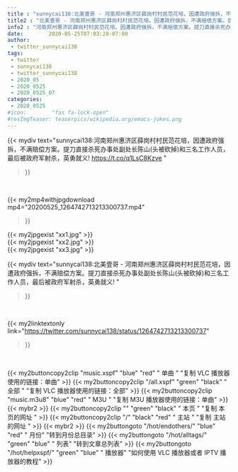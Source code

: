 ```yaml
---
title : "sunnycai138:北美壹哥 - 河南郑州惠济区薛岗村村民范花培，因遭政府强拆，不满赔偿方案。提刀直接杀死办事处副处长陈山(头被砍掉)和三名工作人员，最后被政府军射杀，英勇就义! "
title2 : "北美壹哥 - 河南郑州惠济区薛岗村村民范花培，因遭政府强拆，不满赔偿方案。提刀直接杀死办事处副处长陈山(头被砍掉)和三名工作人员，最后被政府军射杀，英勇就义! "
info2 : "河南郑州惠济区薛岗村村民范花培，因遭政府强拆，不满赔偿方案。提刀直接杀死办事处副处长陈山(头被砍掉)和三名工作人员，最后被政府军射杀，英勇就义! https://t.co/q1LsC8Kzve "
date:        2020-05-25T07:03:28-07:00
author:
 - twitter_sunnycai138
tags:
 - twitter
 - sunnycai138
 - twitter_sunnycai138
 - 2020_05
 - 2020_0525
 - 2020_0525_07
categories:
 - 2020_0525
#icon:        "fas fa-lock-open"
#resImgTeaser: teaserpics/wikipedia.org/emacs-jokes.png
---
```


{{< mydiv text="sunnycai138:河南郑州惠济区薛岗村村民范花培，因遭政府强拆，不满赔偿方案。提刀直接杀死办事处副处长陈山(头被砍掉)和三名工作人员，最后被政府军射杀，英勇就义! https://t.co/q1LsC8Kzve "
>}}
<br>


{{< my2mp4withjpgdownload mp4="20200525_1264742713213300737.mp4"
>}}

{{< my2jpgexist "xx1.jpg" >}}<br>
{{< my2jpgexist "xx2.jpg" >}}<br>
{{< my2jpgexist "xx3.jpg" >}}<br>



{{< mydiv text="sunnycai138:北美壹哥 - 河南郑州惠济区薛岗村村民范花培，因遭政府强拆，不满赔偿方案。提刀直接杀死办事处副处长陈山(头被砍掉)和三名工作人员，最后被政府军射杀，英勇就义! "
>}}
<br>

{{< my2linktextonly link="https://twitter.com/sunnycai138/status/1264742713213300737"
>}}


<br>

{{< my2buttoncopy2clip "music.xspf"        "blue"   "red"    " 单曲 "  "复制 VLC 播放器使用的链接：单曲" >}} {{< my2buttoncopy2clip "/all.xspf"         "green"  "black"  " 全部 "  "复制 VLC 播放器使用的链接：全部" >}} {{< my2buttoncopy2clip "music.m3u8"        "blue"   "red"    " M3U  "    "复制 M3U 播放器使用的链接：单曲" >}} {{< mybr2 >}} {{< my2buttoncopy2clip ""                  "green"  "black"  " 本页 "    "复制 本页的网址 " >}} {{< my2buttoncopy2clip "/"                 "black"  "red"    " 主站 "    "复制 主站的网址 " >}} {{< mybr2 >}} {{< my2buttongoto      "/hot/endothers/"   "blue"   "red"    " 月份"   "转到月份总目录" >}} {{< my2buttongoto      "/hot/alltags/"     "green"  "blue"   " 列表"   "转到文章总列表" >}} {{< my2buttongoto      "/hot/helpxspf/"    "green"  "blue"   " 播放器" "如何使用 VLC 播放器或者 IPTV 播放器的教程" >}} 
